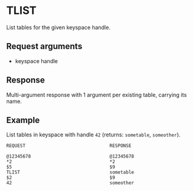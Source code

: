 
TLIST
=====
List tables for the given keyspace handle.

Request arguments
-----------------

* keyspace handle

Response
--------
Multi-argument response with 1 argument per existing table, carrying its
name.

Example
-------

List tables in keyspace with handle `42` (returns: `sometable`, `someother`).

    REQUEST                               RESPONSE
    
    @12345678                             @12345678    
    *2                                    *2    
    $5                                    $9    
    TLIST                                 sometable    
    $2                                    $9    
    42                                    someother    
